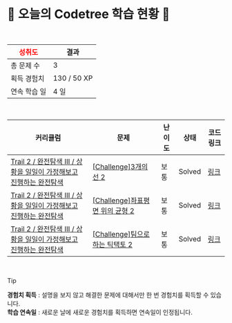 # 🌲 오늘의 Codetree 학습 현황 🌲

<br />

| <span style="color:red;display:block;text-align:center;"> **성취도**</span> | 결과 |
|---|---|
| 총 문제 수 | 3 |
| 획득 경험치 | 130 / 50 XP |
| 연속 학습 일 | 4 일 |

<br />

|커리큘럼|문제|난이도|상태|코드 링크|
|---|---|---|---|---|
|[Trail 2 / 완전탐색 III / 상황을 일일이 가정해보고 진행하는 완전탐색](https://www.codetree.ai/trail-info/novice-mid/)|[[Challenge]3개의 선 2](https://www.codetree.ai/trails/complete/curated-cards/challenge-three-lines-2/)|보통|Solved|[링크](https://github.com/Pochomo/CodeTree/blob/main/250127/3%EA%B0%9C%EC%9D%98%20%EC%84%A0%202/three-lines-2.cpp)|
|[Trail 2 / 완전탐색 III / 상황을 일일이 가정해보고 진행하는 완전탐색](https://www.codetree.ai/trail-info/novice-mid/)|[[Challenge]좌표평면 위의 균형 2](https://www.codetree.ai/trails/complete/curated-cards/challenge-balance-on-coordinate-plane-2/)|보통|Solved|[링크](https://github.com/Pochomo/CodeTree/blob/main/250127/%EC%A2%8C%ED%91%9C%ED%8F%89%EB%A9%B4%20%EC%9C%84%EC%9D%98%20%EA%B7%A0%ED%98%95%202/balance-on-coordinate-plane-2.cpp)|
|[Trail 2 / 완전탐색 III / 상황을 일일이 가정해보고 진행하는 완전탐색](https://www.codetree.ai/trail-info/novice-mid/)|[[Challenge]팀으로 하는 틱택토 2](https://www.codetree.ai/trails/complete/curated-cards/challenge-tic-tac-to-as-a-team-2/)|보통|Solved|[링크](https://github.com/Pochomo/CodeTree/blob/main/250127/%ED%8C%80%EC%9C%BC%EB%A1%9C%20%ED%95%98%EB%8A%94%20%ED%8B%B1%ED%83%9D%ED%86%A0%202/tic-tac-to-as-a-team-2.cpp)|


<br />

> [!TIP]
> **경험치 획득** : 설명을 보지 않고 해결한 문제에 대해서만 한 번 경험치를 획득할 수 있습니다.  
> **학습 연속일** : 새로운 날에 새로운 경험치를 획득하면 연속일이 인정됩니다.

